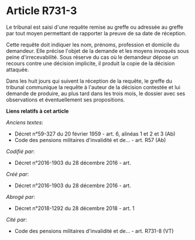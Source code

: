 # Article R731-3

Le tribunal est saisi d'une requête remise au greffe ou adressée au greffe par tout moyen permettant de rapporter la preuve
de sa date de réception.

Cette requête doit indiquer les nom, prénoms, profession et domicile du demandeur. Elle précise l'objet de la demande et les
moyens invoqués sous peine d'irrecevabilité. Sous réserve du cas où le demandeur dépose un recours contre une décision
implicite, il produit la copie de la décision attaquée.

Dans les huit jours qui suivent la réception de la requête, le greffe du tribunal communique la requête à l'auteur de la
décision contestée et lui demande de produire, au plus tard dans les trois mois, le dossier avec ses observations et
éventuellement ses propositions.

**Liens relatifs à cet article**

_Anciens textes_:

  - Décret n°59-327 du 20 février 1959 - art. 6, alinéas 1 et 2 et 3 (Ab)
  - Code des pensions militaires d'invalidité et de... - art. R57 (Ab)

_Codifié par_:

  - Décret n°2016-1903 du 28 décembre 2016 - art.

_Créé par_:

  - Décret n°2016-1903 du 28 décembre 2016 - art.

_Abrogé par_:

  - Décret n°2018-1292 du 28 décembre 2018 - art. 1

_Cité par_:

  - Code des pensions militaires d'invalidité et de... - art. R731-8 (VT)
